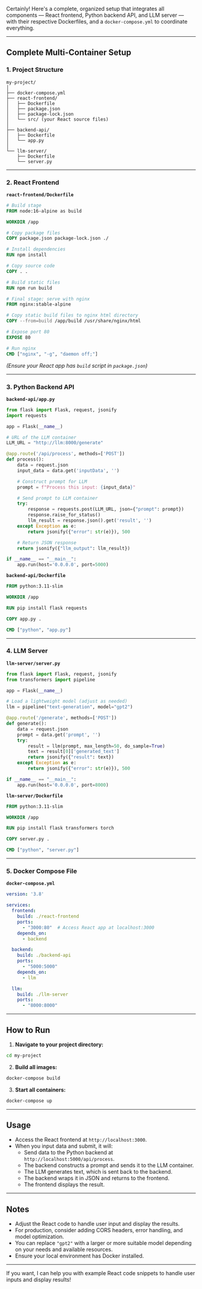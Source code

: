 Certainly! Here's a complete, organized setup that integrates all components — React frontend, Python backend API, and LLM server — with their respective Dockerfiles, and a `docker-compose.yml` to coordinate everything.

---

## Complete Multi-Container Setup

### 1. **Project Structure**

```
my-project/
│
├── docker-compose.yml
├── react-frontend/
│   ├── Dockerfile
│   ├── package.json
│   ├── package-lock.json
│   └── src/ (your React source files)
│
├── backend-api/
│   ├── Dockerfile
│   └── app.py
│
└── llm-server/
    ├── Dockerfile
    └── server.py
```

---

### 2. **React Frontend**

**`react-frontend/Dockerfile`**

```dockerfile
# Build stage
FROM node:16-alpine as build

WORKDIR /app

# Copy package files
COPY package.json package-lock.json ./

# Install dependencies
RUN npm install

# Copy source code
COPY . .

# Build static files
RUN npm run build

# Final stage: serve with nginx
FROM nginx:stable-alpine

# Copy static build files to nginx html directory
COPY --from=build /app/build /usr/share/nginx/html

# Expose port 80
EXPOSE 80

# Run nginx
CMD ["nginx", "-g", "daemon off;"]
```

*(Ensure your React app has `build` script in `package.json`)*

---

### 3. **Python Backend API**

**`backend-api/app.py`**

```python
from flask import Flask, request, jsonify
import requests

app = Flask(__name__)

# URL of the LLM container
LLM_URL = "http://llm:8000/generate"

@app.route('/api/process', methods=['POST'])
def process():
    data = request.json
    input_data = data.get('inputData', '')

    # Construct prompt for LLM
    prompt = f"Process this input: {input_data}"

    # Send prompt to LLM container
    try:
        response = requests.post(LLM_URL, json={"prompt": prompt})
        response.raise_for_status()
        llm_result = response.json().get('result', '')
    except Exception as e:
        return jsonify({"error": str(e)}), 500

    # Return JSON response
    return jsonify({"llm_output": llm_result})

if __name__ == "__main__":
    app.run(host='0.0.0.0', port=5000)
```

**`backend-api/Dockerfile`**

```dockerfile
FROM python:3.11-slim

WORKDIR /app

RUN pip install flask requests

COPY app.py .

CMD ["python", "app.py"]
```

---

### 4. **LLM Server**

**`llm-server/server.py`**

```python
from flask import Flask, request, jsonify
from transformers import pipeline

app = Flask(__name__)

# Load a lightweight model (adjust as needed)
llm = pipeline("text-generation", model="gpt2")

@app.route('/generate', methods=['POST'])
def generate():
    data = request.json
    prompt = data.get('prompt', '')
    try:
        result = llm(prompt, max_length=50, do_sample=True)
        text = result[0]['generated_text']
        return jsonify({"result": text})
    except Exception as e:
        return jsonify({"error": str(e)}), 500

if __name__ == "__main__":
    app.run(host='0.0.0.0', port=8000)
```

**`llm-server/Dockerfile`**

```dockerfile
FROM python:3.11-slim

WORKDIR /app

RUN pip install flask transformers torch

COPY server.py .

CMD ["python", "server.py"]
```

---

### 5. **Docker Compose File**

**`docker-compose.yml`**

```yaml
version: '3.8'

services:
  frontend:
    build: ./react-frontend
    ports:
      - "3000:80"  # Access React app at localhost:3000
    depends_on:
      - backend

  backend:
    build: ./backend-api
    ports:
      - "5000:5000"
    depends_on:
      - llm

  llm:
    build: ./llm-server
    ports:
      - "8000:8000"
```

---

## How to Run

1. **Navigate to your project directory:**

```bash
cd my-project
```

2. **Build all images:**

```bash
docker-compose build
```

3. **Start all containers:**

```bash
docker-compose up
```

---

## Usage

- Access the React frontend at `http://localhost:3000`.
- When you input data and submit, it will:
  - Send data to the Python backend at `http://localhost:5000/api/process`.
  - The backend constructs a prompt and sends it to the LLM container.
  - The LLM generates text, which is sent back to the backend.
  - The backend wraps it in JSON and returns to the frontend.
  - The frontend displays the result.

---

## Notes

- Adjust the React code to handle user input and display the results.
- For production, consider adding CORS headers, error handling, and model optimization.
- You can replace `"gpt2"` with a larger or more suitable model depending on your needs and available resources.
- Ensure your local environment has Docker installed.

---

If you want, I can help you with example React code snippets to handle user inputs and display results!